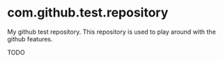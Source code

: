 com.github.test.repository
==========================

My github test repository. This repository is used to play around with the github features.

TODO